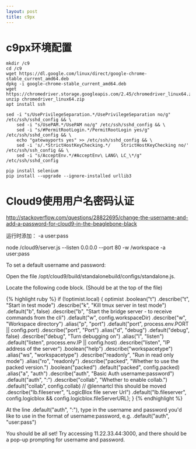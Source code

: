 ```yaml
---
layout: post
title: c9px
---
```


# c9px环境配置

    mkdir /c9
    cd /c9
    wget https://dl.google.com/linux/direct/google-chrome-stable_current_amd64.deb
    dpkg -i google-chrome-stable_current_amd64.deb
    wget https://chromedriver.storage.googleapis.com/2.45/chromedriver_linux64.zip
    unzip chromedriver_linux64.zip
    apt install ssh

    sed -i "s/UsePrivilegeSeparation.*/UsePrivilegeSeparation no/g" /etc/ssh/sshd_config && \
        sed -i "s/UsePAM.*/UsePAM no/g" /etc/ssh/sshd_config && \
        sed -i "s/#PermitRootLogin.*/PermitRootLogin yes/g" /etc/ssh/sshd_config && \
        echo "gatewayports yes" >> /etc/ssh/sshd_config && \
        sed -i 's/.*StrictHostKeyChecking.*/    StrictHostKeyChecking no/' /etc/ssh/ssh_config && \
        sed -i "s/AcceptEnv.*/#AcceptEnv\ LANG\ LC_\*/g" /etc/ssh/sshd_config

    pip install selenium
    pip install --upgrade --ignore-installed urllib3

# Cloud9使用用户名密码认证

http://stackoverflow.com/questions/28822695/change-the-username-and-add-a-password-for-cloud9-in-the-beaglebone-black

运行时添加： -a user:pass

node /cloud9/server.js --listen 0.0.0.0 --port 80 -w /workspace   -a user:pass


To set a default username and password:

Open the file /opt/cloud9/build/standalonebuild/configs/standalone.js.

Locate the following code block. (Should be at the top of the file)

{% highlight ruby %}
    if (!optimist.local) {
        optimist
            .boolean("t")
            .describe("t", "Start in test mode")
            .describe("k", "Kill tmux server in test mode")
            .default("b", false)
            .describe("b", "Start the bridge server - to receive commands from the cli")
            .default("w", config.workspaceDir)
            .describe("w", "Workspace directory")
            .alias("p", "port")
            .default("port", process.env.PORT || config.port)
            .describe("port", "Port")
            .alias("d", "debug")
            .default("debug", false)
            .describe("debug", "Turn debugging on")
            .alias("l", "listen")
            .default("listen", process.env.IP || config.host)
            .describe("listen", "IP address of the server")
            .boolean("help")
            .describe("workspacetype")
            .alias("ws", "workspacetype")
            .describe("readonly", "Run in read only mode")
            .alias("ro", "readonly")
            .describe("packed", "Whether to use the packed version.")
            .boolean("packed")
            .default("packed", config.packed)
            .alias("a", "auth")
            .describe("auth", "Basic Auth username:password")
            .default("auth", ":")
            .describe("collab", "Whether to enable collab.")
            .default("collab", config.collab)
            // @lennartcl this should be moved
            .describe("lb.fileserver", "LogicBlox file server Url")
            .default("lb.fileserver", config.logicblox && config.logicblox.fileServerURL);
    }
{% endhighlight %}

At the line .default("auth", ":"), type in the username and password you'd like to use in the format of username:password, e.g. .default("auth", "user:pass")

You should be all set! Try accessing 11.22.33.44:3000, and there should be a pop-up prompting for username and password.